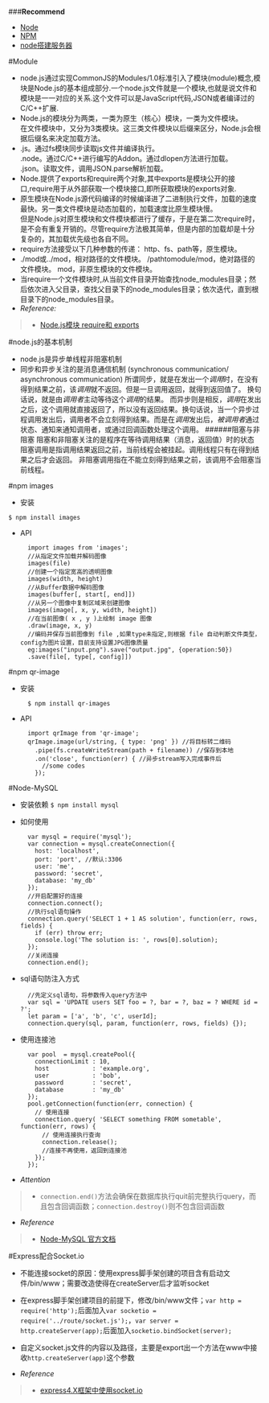 ###**Recommend**
- [Node](http://wiki.jikexueyuan.com/project/nodejs/)
- [NPM](http://www.runoob.com/nodejs/nodejs-npm.html)
- [node搭建服务器]( http://www.nodebeginner.org/index-zh-cn.html#javascript-and-nodejs)

#Module
- node.js通过实现CommonJS的Modules/1.0标准引入了模块(module)概念,模块是Node.js的基本组成部分.一个node.js文件就是一个模块,也就是说文件和模块是一一对应的关系.这个文件可以是JavaScript代码,JSON或者编译过的C/C++扩展.
- Node.js的模块分为两类，一类为原生（核心）模块，一类为文件模块。  
在文件模块中，又分为3类模块。这三类文件模块以后缀来区分，Node.js会根据后缀名来决定加载方法。
- .js。通过fs模块同步读取js文件并编译执行。  
.node。通过C/C++进行编写的Addon。通过dlopen方法进行加载。  
.json。读取文件，调用JSON.parse解析加载。
- Node.提供了exports和require两个对象,其中exports是模块公开的接口,require用于从外部获取一个模块接口,即所获取模块的exports对象.
- 原生模块在Node.js源代码编译的时候编译进了二进制执行文件，加载的速度最快。另一类文件模块是动态加载的，加载速度比原生模块慢。  
但是Node.js对原生模块和文件模块都进行了缓存，于是在第二次require时，是不会有重复开销的。尽管require方法极其简单，但是内部的加载却是十分复杂的，其加载优先级也各自不同。
- require方法接受以下几种参数的传递：
http、fs、path等，原生模块。
- ./mod或../mod，相对路径的文件模块。
/pathtomodule/mod，绝对路径的文件模块。
mod，非原生模块的文件模块。
- 当require一个文件模块时,从当前文件目录开始查找node_modules目录；然后依次进入父目录，查找父目录下的node_modules目录；依次迭代，直到根目录下的node_modules目录。
- *Reference:*
>- [Node.js模块 require和 exports](https://liuzhichao.com/p/1669.html)

#node.js的基本机制
- node.js是异步单线程非阻塞机制
- 同步和异步关注的是消息通信机制 (synchronous communication/ asynchronous communication)
所谓同步，就是在发出一个*调用*时，在没有得到结果之前，该*调用*就不返回。但是一旦调用返回，就得到返回值了。
换句话说，就是由*调用者*主动等待这个*调用*的结果。
而异步则是相反，*调用*在发出之后，这个调用就直接返回了，所以没有返回结果。换句话说，当一个异步过程调用发出后，调用者不会立刻得到结果。而是在*调用*发出后，*被调用者*通过状态、通知来通知调用者，或通过回调函数处理这个调用。
######阻塞与非阻塞
阻塞和非阻塞关注的是程序在等待调用结果（消息，返回值）时的状态
阻塞调用是指调用结果返回之前，当前线程会被挂起。调用线程只有在得到结果之后才会返回。
非阻塞调用指在不能立刻得到结果之前，该调用不会阻塞当前线程。

#npm images
- 安装
```bash
$ npm install images
```
- API

		import images from 'images';
		//从指定文件加载并解码图像
		images(file)
		//创建一个指定宽高的透明图像
		images(width, height)
		//从Buffer数据中解码图像
		images(buffer[, start[, end]])
		//从另一个图像中复制区域来创建图像
		images(image[, x, y, width, height])
		//在当前图像( x , y )上绘制 image 图像
		.draw(image, x, y)
		//编码并保存当前图像到 file ,如果type未指定,则根据 file 自动判断文件类型，config为图片设置，目前支持设置JPG图像质量
		eg:images("input.png").save("output.jpg", {operation:50})
		.save(file[, type[, config]])


#npm qr-image
- 安装

		$ npm install qr-images

- API

		import qrImage from 'qr-image';
		qrImage.image(url/string, { type: 'png' }) //将目标转二维码
		  .pipe(fs.createWriteStream(path + filename)) //保存到本地
		  .on('close', function(err) { //异步stream写入完成事件后
		    //some codes
		  });


#Node-MySQL
- 安装依赖 `$ npm install mysql`

- 如何使用

		var mysql = require('mysql');
		var connection = mysql.createConnection({
		  host: 'localhost',
		  port: 'port', //默认:3306
		  user: 'me',
		  password: 'secret',
		  database: 'my_db'
		});
		//开启配置好的连接
		connection.connect();
		//执行sql语句操作
		connection.query('SELECT 1 + 1 AS solution', function(err, rows, fields) {
		  if (err) throw err;
		  console.log('The solution is: ', rows[0].solution);
		});
		//关闭连接
		connection.end();

- sql语句防注入方式

		//先定义sql语句，将参数传入query方法中
		var sql = 'UPDATE users SET foo = ?, bar = ?, baz = ? WHERE id = ?';
		let param = ['a', 'b', 'c', userId];
		connection.query(sql, param, function(err, rows, fields) {});

- 使用连接池

		var pool  = mysql.createPool({
		  connectionLimit : 10,
		  host            : 'example.org',
		  user            : 'bob',
		  password        : 'secret',
		  database        : 'my_db'
		});
		pool.getConnection(function(err, connection) {
		  // 使用连接
		  connection.query( 'SELECT something FROM sometable', function(err, rows) {
		    // 使用连接执行查询
		    connection.release();
		    //连接不再使用，返回到连接池
		  });
		});

- *Attention*
>- `connection.end()`方法会确保在数据库执行quit前完整执行query，而且包含回调函数；`connection.destroy()`则不包含回调函数

- *Reference*
>- [Node-MySQL 官方文档](http://www.oschina.net/translate/node-mysql-tutorial?utm_source=tuicool&utm_medium=referral)

#Express配合Socket.io
- 不能连接socket的原因：使用express脚手架创建的项目含有启动文件/bin/www；需要改造使得在createServer后才监听socket
- 在express脚手架创建项目的前提下，修改/bin/www文件；`var http = require('http');`后面加入`var socketio = require('../route/socket.js');`，`var server = http.createServer(app);`后面加入`socketio.bindSocket(server);`

- 自定义socket.js文件的内容以及路径，主要是export出一个方法在www中接收`http.createServer(app)`这个参数

- *Reference*
>- [express4.X框架中使用socket.io](http://blog.csdn.net/zzwwjjdj1/article/details/52149438)